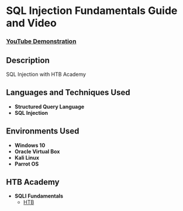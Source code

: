 <h1>SQL Injection Fundamentals Guide and Video</h1>

 ### [YouTube Demonstration](https://youtu.be/KTZWpXlehmY)

<h2>Description</h2>
SQL Injection with HTB Academy 
<br />

<h2>Languages and Techniques Used</h2>

- <b>Structured Query Language</b>
- <b>SQL Injection</b>

<h2>Environments Used</h2>

- <b>Windows 10</b>
- <b>Oracle Virtual Box</b>
- <b>Kali Linux</b>
- <b>Parrot OS</b>


<h2>HTB Academy</h2>

- <b>SQLI Fundamentals</b>
  - [HTB](https://academy.hackthebox.com/achievement/515854/33)
<!--
<p align="center">
Launch the utility: <br/>
<img src="https://i.imgur.com/62TgaWL.png" height="80%" width="80%" alt="Disk Sanitization Steps"/>
<br />
<br />
Select the disk:  <br/>
<img src="https://i.imgur.com/tcTyMUE.png" height="80%" width="80%" alt="Disk Sanitization Steps"/>
<br />
<br />
Enter the number of passes: <br/>
<img src="https://i.imgur.com/nCIbXbg.png" height="80%" width="80%" alt="Disk Sanitization Steps"/>
<br />
<br />
Confirm your selection:  <br/>
<img src="https://i.imgur.com/cdFHBiU.png" height="80%" width="80%" alt="Disk Sanitization Steps"/>
<br />
<br />
Wait for process to complete (may take some time):  <br/>
<img src="https://i.imgur.com/JL945Ga.png" height="80%" width="80%" alt="Disk Sanitization Steps"/>
<br />
<br />
Sanitization complete:  <br/>
<img src="https://i.imgur.com/K71yaM2.png" height="80%" width="80%" alt="Disk Sanitization Steps"/>
<br />
<br />
Observe the wiped disk:  <br/>
<img src="https://i.imgur.com/AeZkvFQ.png" height="80%" width="80%" alt="Disk Sanitization Steps"/>
</p> -->

<!--
 ```diff
- text in red
+ text in green
! text in orange
# text in gray
@@ text in purple (and bold)@@
```
--!>
